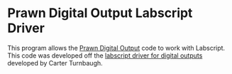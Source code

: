 # Prawn Digital Output Labscript Driver

This program allows the [Prawn Digital Output](https://github.com/pmiller2022/prawn_digital_output/tree/main) code to work with Labscript. This code was developed off the [labscript driver for digital outputs](https://github.com/carterturn/zwierlein_labscript_user_devices/tree/basis/prawn_do) developed by Carter Turnbaugh.
